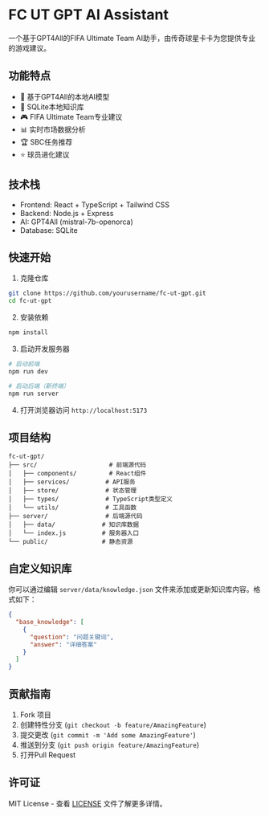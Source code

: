 # FC UT GPT AI Assistant

一个基于GPT4All的FIFA Ultimate Team AI助手，由传奇球星卡卡为您提供专业的游戏建议。

## 功能特点

- 🤖 基于GPT4All的本地AI模型
- 💾 SQLite本地知识库
- 🎮 FIFA Ultimate Team专业建议
- 📊 实时市场数据分析
- 🏆 SBC任务推荐
- ⭐ 球员进化建议

## 技术栈

- Frontend: React + TypeScript + Tailwind CSS
- Backend: Node.js + Express
- AI: GPT4All (mistral-7b-openorca)
- Database: SQLite

## 快速开始

1. 克隆仓库
```bash
git clone https://github.com/yourusername/fc-ut-gpt.git
cd fc-ut-gpt
```

2. 安装依赖
```bash
npm install
```

3. 启动开发服务器
```bash
# 启动前端
npm run dev

# 启动后端（新终端）
npm run server
```

4. 打开浏览器访问 `http://localhost:5173`

## 项目结构

```
fc-ut-gpt/
├── src/                    # 前端源代码
│   ├── components/         # React组件
│   ├── services/          # API服务
│   ├── store/             # 状态管理
│   ├── types/             # TypeScript类型定义
│   └── utils/             # 工具函数
├── server/                # 后端源代码
│   ├── data/             # 知识库数据
│   └── index.js          # 服务器入口
└── public/               # 静态资源
```

## 自定义知识库

你可以通过编辑 `server/data/knowledge.json` 文件来添加或更新知识库内容。格式如下：

```json
{
  "base_knowledge": [
    {
      "question": "问题关键词",
      "answer": "详细答案"
    }
  ]
}
```

## 贡献指南

1. Fork 项目
2. 创建特性分支 (`git checkout -b feature/AmazingFeature`)
3. 提交更改 (`git commit -m 'Add some AmazingFeature'`)
4. 推送到分支 (`git push origin feature/AmazingFeature`)
5. 打开Pull Request

## 许可证

MIT License - 查看 [LICENSE](LICENSE) 文件了解更多详情。